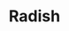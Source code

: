 ---
templateKey: blog-post
title: Radish
description: A crisp and refreshing root vegetable with hints of pepper when eaten raw.,
featuredpost: false
featuredimage: /img/Radish.png
sellPrice: 90
tags: 
  - Summer
---